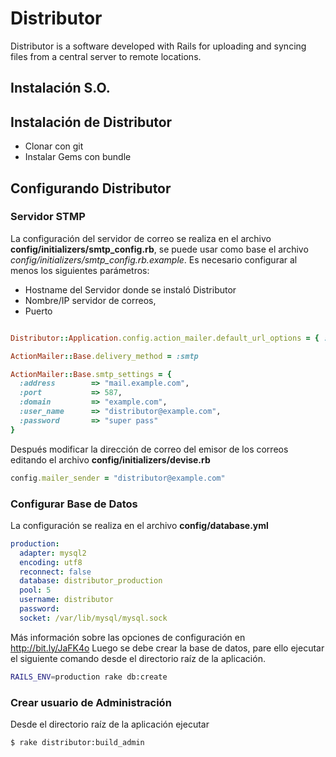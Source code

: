 # Distributor

Distributor is a software developed with Rails for uploading and syncing files from a central server to remote locations.


## Instalación S.O.


## Instalación de Distributor

* Clonar con git
* Instalar Gems con bundle



## Configurando Distributor

### Servidor STMP
La configuración del servidor de correo se realiza en el archivo __config/initializers/smtp_config.rb__, se puede usar como base el archivo _config/initializers/smtp_config.rb.example_. Es necesario configurar al menos los siguientes parámetros:

* Hostname del Servidor donde se instaló Distributor
* Nombre/IP servidor de correos,
* Puerto

```ruby

Distributor::Application.config.action_mailer.default_url_options = { :host => "distributor.example.com" }

ActionMailer::Base.delivery_method = :smtp

ActionMailer::Base.smtp_settings = {
  :address        => "mail.example.com",
  :port           => 587,
  :domain         => "example.com",
  :user_name      => "distributor@example.com",
  :password       => "super pass"
}
```

Después modificar la dirección de correo del emisor de los correos editando el archivo __config/initializers/devise.rb__ 

```ruby
config.mailer_sender = "distributor@example.com"
```

### Configurar Base de Datos
La configuración se realiza en el archivo __config/database.yml__

```yaml
production:
  adapter: mysql2
  encoding: utf8
  reconnect: false
  database: distributor_production
  pool: 5
  username: distributor
  password:
  socket: /var/lib/mysql/mysql.sock
```
Más información sobre las opciones de configuración en http://bit.ly/JaFK4o
Luego se debe crear la base de datos, pare ello ejecutar el siguiente comando desde el directorio raíz de la aplicación.

```bash
RAILS_ENV=production rake db:create
```

### Crear usuario de Administración
Desde el directorio raíz de la aplicación ejecutar

```bash
$ rake distributor:build_admin

